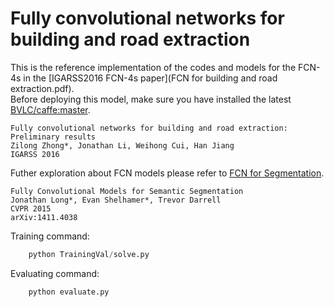 # Fully convolutional networks for building and road extraction

This is the reference implementation of the codes and models for the FCN-4s in the [IGARSS2016 FCN-4s paper](FCN for building and road extraction.pdf).<br />
Before deploying this model, make sure you have installed the latest [BVLC/caffe:master](https://github.com/BVLC/caffe).<br />
```jason
Fully convolutional networks for building and road extraction: Preliminary results
Zilong Zhong*, Jonathan Li, Weihong Cui, Han Jiang
IGARSS 2016
```

Futher exploration about FCN models please refer to [FCN for Segmentation](https://github.com/shelhamer/fcn.berkeleyvision.org).<br />
```jason
Fully Convolutional Models for Semantic Segmentation
Jonathan Long*, Evan Shelhamer*, Trevor Darrell
CVPR 2015
arXiv:1411.4038
```
Training command:<br />
```python
    python TrainingVal/solve.py
```
Evaluating command:<br />
```python
    python evaluate.py
```